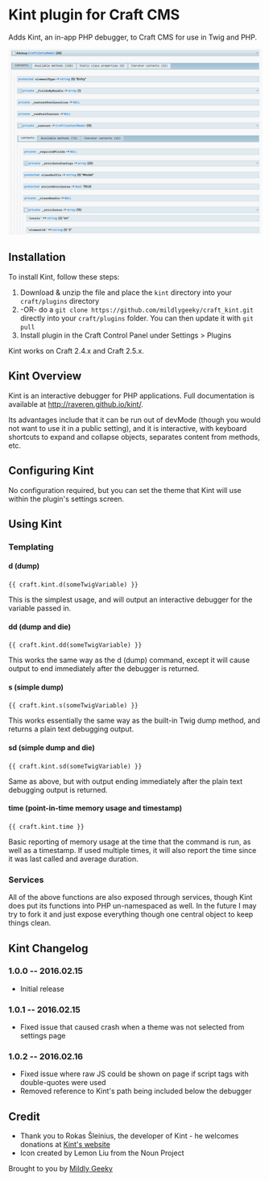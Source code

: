 # Kint plugin for Craft CMS

Adds Kint, an in-app PHP debugger, to Craft CMS for use in Twig and PHP.

![Screenshot](kint/resources/screenshots/screenshot.png)

## Installation

To install Kint, follow these steps:

1. Download & unzip the file and place the `kint` directory into your `craft/plugins` directory
2.  -OR- do a `git clone https://github.com/mildlygeeky/craft_kint.git` directly into your `craft/plugins` folder.  You can then update it with `git pull`
3. Install plugin in the Craft Control Panel under Settings > Plugins

Kint works on Craft 2.4.x and Craft 2.5.x.

## Kint Overview

Kint is an interactive debugger for PHP applications. Full documentation is available at http://raveren.github.io/kint/.

Its advantages include that it can be run out of devMode (though you would not want to use it in a public setting), and
it is interactive, with keyboard shortcuts to expand and collapse objects, separates content from methods, etc.

## Configuring Kint

No configuration required, but you can set the theme that Kint will use within the plugin's settings screen.

## Using Kint

### Templating

#### d (dump)

`{{ craft.kint.d(someTwigVariable) }}`

This is the simplest usage, and will output an interactive debugger for the variable passed in.

#### dd (dump and die)

`{{ craft.kint.dd(someTwigVariable) }}`

This works the same way as the d (dump) command, except it will cause output to end immediately after the debugger is returned.

#### s (simple dump)

`{{ craft.kint.s(someTwigVariable) }}`

This works essentially the same way as the built-in Twig dump method, and returns a plain text debugging output.

#### sd (simple dump and die)

`{{ craft.kint.sd(someTwigVariable) }}`

Same as above, but with output ending immediately after the plain text debugging output is returned.

#### time (point-in-time memory usage and timestamp)

`{{ craft.kint.time }}`

Basic reporting of memory usage at the time that the command is run, as well as a timestamp. If used multiple times,
it will also report the time since it was last called and average duration.

### Services

All of the above functions are also exposed through services, though Kint does put its functions
into PHP un-namespaced as well. In the future I may try to fork it and just expose everything though
one central object to keep things clean.

## Kint Changelog

### 1.0.0 -- 2016.02.15

* Initial release

### 1.0.1 -- 2016.02.15

* Fixed issue that caused crash when a theme was not selected from settings page

### 1.0.2 -- 2016.02.16

* Fixed issue where raw JS could be shown on page if script tags with double-quotes were used
* Removed reference to Kint's path being included below the debugger

## Credit

* Thank you to Rokas Šleinius, the developer of Kint - he welcomes donations at [Kint's website](http://raveren.github.io/kint/)
* Icon created by Lemon Liu from the Noun Project

Brought to you by [Mildly Geeky](https://www.mildlygeeky.com)
